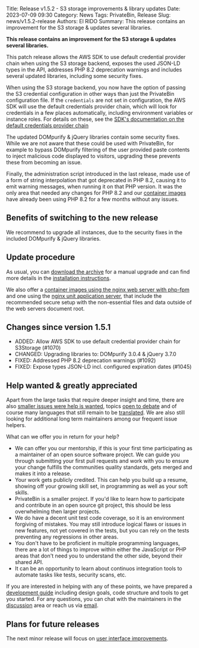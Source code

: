 Title: Release v1.5.2 - S3 storage improvements & library updates
Date: 2023-07-09 09:30
Category: News
Tags: PrivateBin, Release
Slug: news/v1.5.2-release
Authors: El RIDO
Summary: This release contains an improvement for the S3 storage & updates several libraries.

**This release contains an improvement for the S3 storage & updates several libraries.**

This patch release allows the AWS SDK to use default credential provider chain when using the S3 storage backend, exposes the used JSON-LD types in the API, addresses PHP 8.2 deprecation warnings and includes several updated libraries, including some security fixes.

When using the S3 storage backend, you now have the option of passing the S3 credential configuration in other ways than just the PrivateBin configuration file. If the `credentials` are not set in configuration, the AWS SDK will use the default credentials provider chain, which will look for credentials in a few places automatically, including environment variables or instance roles. For details on these, see the [SDK's documentation on the default credentials provider chain](https://docs.aws.amazon.com/sdk-for-php/v3/developer-guide/guide_credentials.html#default-credential-chain)

The updated DOMpurify & jQuery libraries contain some security fixes. While we are not aware that these could be used with PrivateBin, for example to bypass DOMpurify filtering of the user provided paste contents to inject malicious code displayed to visitors, upgrading these prevents these from becoming an issue.

Finally, the administration script introduced in the last release, made use of a form of string interpolation that got deprecated in PHP 8.2, causing it to emit warning messages, when running it on that PHP version. It was the only area that needed any changes for PHP 8.2 and our [container images](https://hub.docker.com/r/privatebin/nginx-fpm-alpine/) have already been using PHP 8.2 for a few months without any issues.

## Benefits of switching to the new release

We recommend to upgrade all instances, due to the security fixes in the included DOMpurify & jQuery libraries.

## Update procedure

As usual, you can [download the archive](https://github.com/PrivateBin/PrivateBin/releases/latest) for a manual upgrade and can find more details in the [installation instructions](https://github.com/PrivateBin/PrivateBin/blob/master/doc/Installation.md#installation).

We also offer a [container images using the nginx web server with php-fpm](https://hub.docker.com/r/privatebin/nginx-fpm-alpine/) and one using the [nginx unit application server](https://hub.docker.com/r/privatebin/unit-alpine/), that include the recommended secure setup with the non-essential files and data outside of the web servers document root.

## Changes since version 1.5.1

* ADDED: Allow AWS SDK to use default credential provider chain for S3Storage (#1070)
* CHANGED: Upgrading libraries to: DOMpurify 3.0.4 & jQuery 3.7.0
* FIXED: Addressed PHP 8.2 deprecation warnings (#1092)
* FIXED: Expose types JSON-LD incl. configured expiration dates (#1045)

## Help wanted & greatly appreciated

Apart from the large tasks that require deeper insight and time, there are also [smaller issues were help is wanted](https://github.com/PrivateBin/PrivateBin/issues?q=is%3Aopen+is%3Aissue+label%3A%22help+wanted%22), topics [open to debate](https://github.com/PrivateBin/PrivateBin/issues?utf8=%E2%9C%93&q=is%3Aopen+is%3Aissue+label%3A%22discuss+me%22+) and of course many languages that still remain to be [translated](https://github.com/PrivateBin/PrivateBin/wiki/Translation). We are also still looking for additional long term maintainers among our frequent issue helpers.

What can we offer you in return for your help?

* We can offer you our mentorship, if this is your first time participating as a maintainer of an open source software project. We can guide you through submitting your first pull requests and work with you to ensure your change fulfills the communities quality standards, gets merged and makes it into a release.
* Your work gets publicly credited. This can help you build up a resume, showing off your growing skill set, in programming as well as your soft skills.
* PrivateBin is a smaller project. If you'd like to learn how to participate and contribute in an open source git project, this should be less overwhelming then larger projects.
* We do have a decent unit test code coverage, so it is an environment forgiving of mistakes. You may still introduce logical flaws or issues in new features, not yet covered in the tests, but you can rely on the tests preventing any regressions in other areas.
* You don't have to be proficient in multiple programming languages, there are a lot of things to improve within either the JavaScript or PHP areas that don't need you to understand the other side, beyond their shared API.
* It can be an opportunity to learn about continuos integration tools to automate tasks like tests, security scans, etc.

If you are interested in helping with any of these points, we have prepared a [development guide](https://github.com/PrivateBin/PrivateBin/wiki/Development) including design goals, code structure and tools to get you started. For any questions, you can chat with the maintainers in the [discussion](https://github.com/PrivateBin/PrivateBin/discussions) area or reach us via [email](mailto:support@privatebin.org).

## Plans for future releases

The next minor release will focus on [user interface improvements](https://github.com/PrivateBin/PrivateBin/milestone/6).
